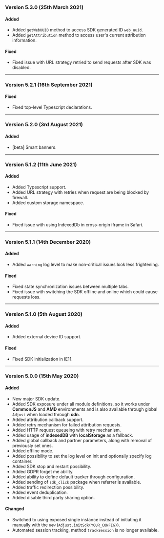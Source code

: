 ### Version 5.3.0 (25th March 2021)
#### Added
- Added `getWebUUID` method to access SDK generated ID `web_uuid`.
- Added `getAttribution` method to access user's current attribution information.

#### Fixed
- Fixed issue with URL strategy retried to send requests after SDK was disabled.

---
### Version 5.2.1 (16th September 2021)
#### Fixed
- Fixed top-level Typescript declarations.

---

### Version 5.2.0 (3rd August 2021)
#### Added
- [beta] Smart banners.

---

### Version 5.1.2 (11th June 2021)
#### Added
- Added Typescript support.
- Added URL strategy with retries when request are being blocked by firewall.
- Added custom storage namespace.

#### Fixed
- Fixed issue with using IndexedDb in cross-origin iframe in Safari.

---

### Version 5.1.1 (14th December 2020)
#### Added
- Added `warning` log level to make non-critical issues look less frightening.

#### Fixed
- Fixed state synchronization issues between multiple tabs.
- Fixed issue with switching the SDK offline and online which could cause requests loss.

---

### Version 5.1.0 (5th August 2020)
#### Added
- Added external device ID support.

#### Fixed
- Fixed SDK initialization in IE11.

---

### Version 5.0.0 (15th May 2020)
#### Added
- New major SDK update.
- Added SDK exposure under all module definitions, so it works under **CommonJS** and **AMD** environments and is also available through global `Adjust` when loaded through **cdn**.
- Added attribution callback support.
- Added retry mechanism for failed attribution requests.
- Added HTTP request queueing with retry mechanism.
- Added usage of **indexedDB** with **localStorage** as a fallback.
- Added global callback and partner parameters, along with removal of previously set ones.
- Added offline mode.
- Added possibility to set the log level on init and optionally specify log container.
- Added SDK stop and restart possibility.
- Added GDPR forget me ability.
- Added ability to define default tracker through configuration.
- Added sending of `sdk_click` package when referrer is available.
- Added traffic redirection possibility.
- Added event deduplication.
- Added disable third party sharing option.

#### Changed
- Switched to using exposed single instance instead of initiating it manually with the `new` (`Adjust.initSdk(YOUR_CONFIG)`).
- Automated session tracking, method `trackSession` is no longer available.
